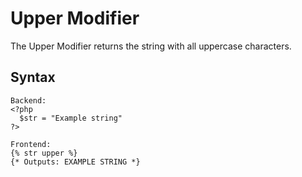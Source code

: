 Upper Modifier
==================
The Upper Modifier returns the string with all uppercase characters.

Syntax
--------------
```
Backend:
<?php
  $str = "Example string"
?>

Frontend:
{% str upper %}
{* Outputs: EXAMPLE STRING *}
```